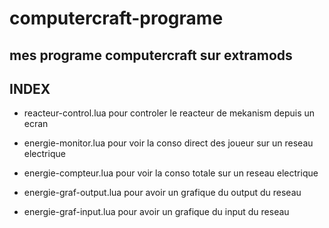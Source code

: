 # computercraft-programe
## mes programe computercraft sur extramods



## INDEX
- reacteur-control.lua
pour controler le reacteur de mekanism depuis un ecran

- energie-monitor.lua
pour voir la conso direct des joueur sur un reseau electrique

- energie-compteur.lua
pour voir la conso totale sur un reseau electrique

- energie-graf-output.lua
pour avoir un grafique du output du reseau

- energie-graf-input.lua
pour avoir un grafique du input du reseau
